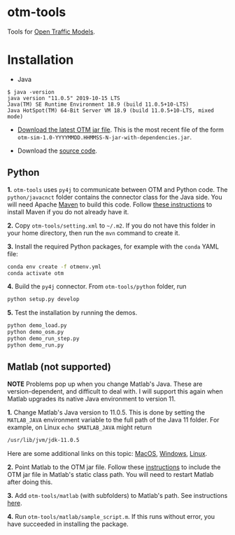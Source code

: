 # otm-tools
Tools for [Open Traffic Models](https://github.com/ggomes/otm-sim).

# Installation #

+ Java
```
$ java -version
java version "11.0.5" 2019-10-15 LTS
Java(TM) SE Runtime Environment 18.9 (build 11.0.5+10-LTS)
Java HotSpot(TM) 64-Bit Server VM 18.9 (build 11.0.5+10-LTS, mixed mode)
```

+ [Download the latest OTM jar file](https://mymavenrepo.com/repo/XtcMAROnIu3PyiMCmbdY/edu/berkeley/ucbtrans/otm-sim/1.0-SNAPSHOT/). This is the most recent file of the form `otm-sim-1.0-YYYYMMDD.HHMMSS-N-jar-with-dependencies.jar`. 

+ Download the [source code](https://github.com/ggomes/otm-tools).

## Python ##

**1.** `otm-tools` uses `py4j` to communicate between OTM and Python code. The `python/javacnct` folder contains the connector class for the Java side. You will need Apache [Maven](https://maven.apache.org/) to build this code. Follow [these instructions](https://maven.apache.org/install.html) to install Maven if you do not already have it.

**2.** Copy `otm-tools/setting.xml` to `~/.m2`. If you do not have this folder in your home directory, then run the `mvn` command to create it.

**3.** Install the required Python packages, for example with the `conda` YAML file:
```BASH
conda env create -f otmenv.yml 
conda activate otm
```

**4.** Build the `py4j` connector. From `otm-tools/python` folder, run 
```BASH
python setup.py develop
```

**5.** Test the installation by running the demos.
```BASH
python demo_load.py
python demo_osm.py
python demo_run_step.py
python demo_run.py
```

## Matlab (not supported) ##

**NOTE** Problems pop up when you change Matlab's Java. These are version-dependent, and difficult to deal with. I will support this again when Matlab upgrades its native Java environment to version 11.

**1.** Change Matlab's Java version to 11.0.5. This is done by setting the `MATLAB_JAVA` environment variable to the full path of the Java 11 folder. For example, on Linux `echo $MATLAB_JAVA` might return
```BASH
/usr/lib/jvm/jdk-11.0.5
```
Here are some additional links on this topic: [MacOS](https://www.mathworks.com/matlabcentral/answers/103056-how-do-i-change-the-java-virtual-machine-jvm-that-matlab-is-using-on-macos), [Windows](https://www.mathworks.com/matlabcentral/answers/130359-how-do-i-change-the-java-virtual-machine-jvm-that-matlab-is-using-on-windows), [Linux](https://www.mathworks.com/matlabcentral/answers/130360-how-do-i-change-the-java-virtual-machine-jvm-that-matlab-is-using-for-linux).

**2.** Point Matlab to the OTM jar file. Follow these [instructions](https://www.mathworks.com/help/matlab/matlab_external/static-path.html) to include the OTM jar file in Matlab's static class path. You will need to restart Matlab after doing this. 

**3.** Add `otm-tools/matlab` (with subfolders) to Matlab's path. See instructions [here](https://www.mathworks.com/help/matlab/matlab_env/add-remove-or-reorder-folders-on-the-search-path.html). 

**4.** Run `otm-tools/matlab/sample_script.m`. If this runs without error, you have succeeded in installing the package.
